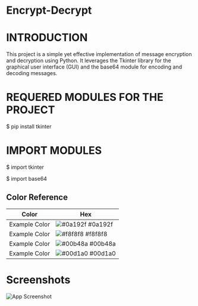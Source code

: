 # Encrypt-Decrypt

# INTRODUCTION
This project is a simple yet effective implementation of message encryption and decryption using Python. It leverages the Tkinter library for the graphical user interface (GUI) and the base64 module for encoding and decoding messages.

# REQUERED MODULES FOR THE PROJECT
$ pip install tkinter

# IMPORT MODULES
$ import tkinter

$ import base64
## Color Reference

| Color             | Hex                                                                |
| ----------------- | ------------------------------------------------------------------ |
| Example Color | ![#0a192f](https://via.placeholder.com/10/0a192f?text=+) #0a192f |
| Example Color | ![#f8f8f8](https://via.placeholder.com/10/f8f8f8?text=+) #f8f8f8 |
| Example Color | ![#00b48a](https://via.placeholder.com/10/00b48a?text=+) #00b48a |
| Example Color | ![#00d1a0](https://via.placeholder.com/10/00b48a?text=+) #00d1a0 |


# Screenshots

![App Screenshot](https://via.placeholder.com/468x300?text=App+Screenshot+Here)

